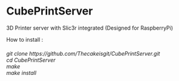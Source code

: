 # CubePrintServer
3D Printer server with Slic3r integrated (Designed for RaspberryPi)

How to install :
<h6>
git clone https://github.com/Thecakeisgit/CubePrintServer.git<br>
cd CubePrintServer<br>
make<br>
make install<br>
</h6>
